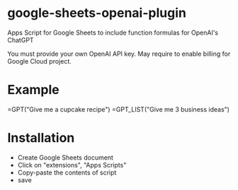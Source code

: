 # google-sheets-openai-plugin
Apps Script for Google Sheets to include function formulas for OpenAI's ChatGPT

You must provide your own OpenAI API key.
May require to enable billing for Google Cloud project.

# Example

=GPT("Give me a cupcake recipe")
=GPT_LIST("Give me 3 business ideas")

# Installation

  - Create Google Sheets document
  - Click on "extensions", "Apps Scripts"
  - Copy-paste the contents of script
  - save
